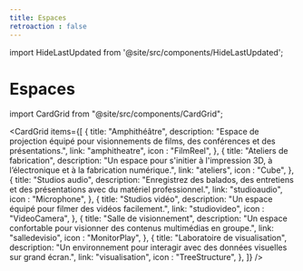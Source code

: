 ```yaml
---
title: Espaces
retroaction : false
---
```


import HideLastUpdated from '@site/src/components/HideLastUpdated';

<HideLastUpdated/>

# Espaces

import CardGrid from "@site/src/components/CardGrid";

<CardGrid
  items={[
    {
      title: "Amphithéâtre",
      description: "Espace de projection équipé pour visionnements de films, des conférences et des présentations.",
      link: "amphitheatre",
      icon : "FilmReel",
    },
    {
      title: "Ateliers de fabrication",
      description: "Un espace pour s'initier à l'impression 3D, à l’électronique et à la fabrication numérique.",
      link: "ateliers",
      icon : "Cube",
    },
    {
      title: "Studios audio",
      description: "Enregistrez des balados, des entretiens et des présentations avec du matériel professionnel.",
      link: "studioaudio",
      icon : "Microphone",
    },
    {
      title: "Studios vidéo",
      description: "Un espace équipé pour filmer des vidéos facilement.",
      link: "studiovideo",
      icon : "VideoCamera",
    },
    {
      title: "Salle de visionnement",
      description: "Un espace confortable pour visionner des contenus multimédias en groupe.",
      link: "salledevisio",
      icon : "MonitorPlay",
    },
        {
      title: "Laboratoire de visualisation",
      description: "Un environnement pour interagir avec des données visuelles sur grand écran.",
      link: "visualisation",
      icon : "TreeStructure",
    },
  ]}
/>